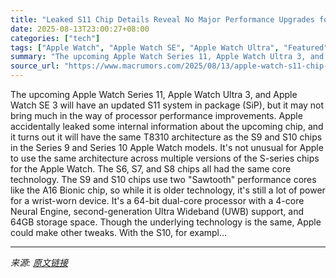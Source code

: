 ```yaml
---
title: "Leaked S11 Chip Details Reveal No Major Performance Upgrades for 2025 Apple Watches"
date: 2025-08-13T23:00:27+08:00
categories: ["tech"]
tags: ["Apple Watch", "Apple Watch SE", "Apple Watch Ultra", "Featured"]
summary: "The upcoming Apple Watch Series 11, Apple Watch Ultra 3, and Apple Watch SE 3 will have an updated S11 system in package (SiP), but it may not bring much in the way of processor performance improvemen"
source_url: "https://www.macrumors.com/2025/08/13/apple-watch-s11-chip-info/"
---
```


The upcoming Apple Watch Series 11, Apple Watch Ultra 3, and Apple Watch SE 3 will have an updated S11 system in package (SiP), but it may not bring much in the way of processor performance improvements. Apple accidentally leaked some internal information about the upcoming chip, and it turns out it will have the same T8310 architecture as the S9 and S10 chips in the Series 9 and Series 10 Apple Watch models. It's not unusual for Apple to use the same architecture across multiple versions of the S-series chips for the Apple Watch. The S6, S7, and S8 chips all had the same core technology. The S9 and S10 chips use two "Sawtooth" performance cores like the A16 Bionic chip, so while it is older technology, it's still a lot of power for a wrist-worn device. It's a 64-bit dual-core processor with a 4-core Neural Engine, second-generation Ultra Wideband (UWB) support, and 64GB storage space. Though the underlying technology is the same, Apple could make other tweaks. With the S10, for exampl...

---

*来源: [原文链接](https://www.macrumors.com/2025/08/13/apple-watch-s11-chip-info/)*
